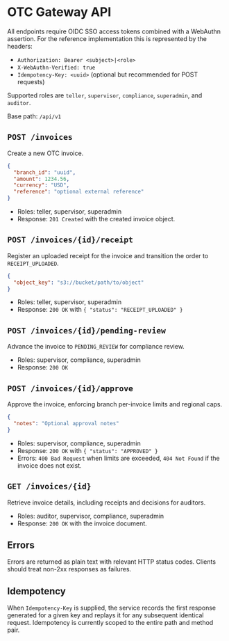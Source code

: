 # OTC Gateway API

All endpoints require OIDC SSO access tokens combined with a WebAuthn assertion. For the reference implementation this is represented by the headers:

- `Authorization: Bearer <subject>|<role>`
- `X-WebAuthn-Verified: true`
- `Idempotency-Key: <uuid>` (optional but recommended for POST requests)

Supported roles are `teller`, `supervisor`, `compliance`, `superadmin`, and `auditor`.

Base path: `/api/v1`

## `POST /invoices`
Create a new OTC invoice.

```json
{
  "branch_id": "uuid",
  "amount": 1234.56,
  "currency": "USD",
  "reference": "optional external reference"
}
```

- Roles: teller, supervisor, superadmin
- Response: `201 Created` with the created invoice object.

## `POST /invoices/{id}/receipt`
Register an uploaded receipt for the invoice and transition the order to `RECEIPT_UPLOADED`.

```json
{
  "object_key": "s3://bucket/path/to/object"
}
```

- Roles: teller, supervisor, superadmin
- Response: `200 OK` with `{ "status": "RECEIPT_UPLOADED" }`

## `POST /invoices/{id}/pending-review`
Advance the invoice to `PENDING_REVIEW` for compliance review.

- Roles: supervisor, compliance, superadmin
- Response: `200 OK`

## `POST /invoices/{id}/approve`
Approve the invoice, enforcing branch per-invoice limits and regional caps.

```json
{
  "notes": "Optional approval notes"
}
```

- Roles: supervisor, compliance, superadmin
- Response: `200 OK` with `{ "status": "APPROVED" }`
- Errors: `400 Bad Request` when limits are exceeded, `404 Not Found` if the invoice does not exist.

## `GET /invoices/{id}`
Retrieve invoice details, including receipts and decisions for auditors.

- Roles: auditor, supervisor, compliance, superadmin
- Response: `200 OK` with the invoice document.

## Errors

Errors are returned as plain text with relevant HTTP status codes. Clients should treat non-2xx responses as failures.

## Idempotency

When `Idempotency-Key` is supplied, the service records the first response generated for a given key and replays it for any subsequent identical request. Idempotency is currently scoped to the entire path and method pair.
